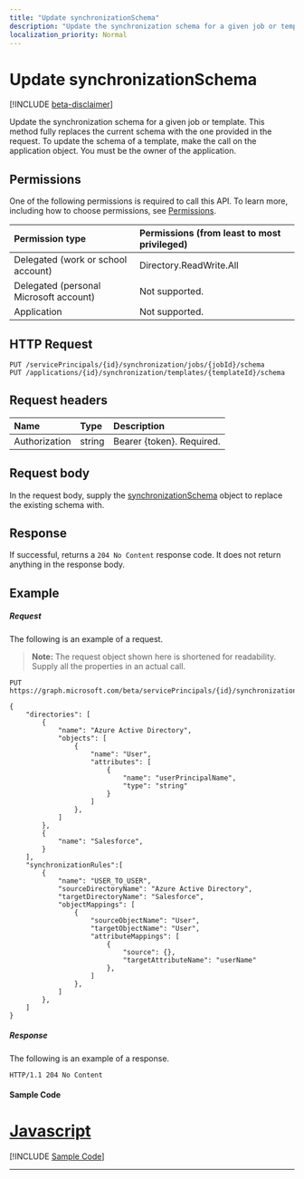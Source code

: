 ```yaml
---
title: "Update synchronizationSchema"
description: "Update the synchronization schema for a given job or template. This method fully replaces the current schema with the one provided in the request. To update the schema of a template, make the call on the application object. You must be the owner of the application."
localization_priority: Normal
---
```


# Update synchronizationSchema

[!INCLUDE [beta-disclaimer](../../includes/beta-disclaimer.md)]

Update the synchronization schema for a given job or template. This method fully replaces the current schema with the one provided in the request. To update the schema of a template, make the call on the application object. You must be the owner of the application.

## Permissions
One of the following permissions is required to call this API. To learn more, including how to choose permissions, see [Permissions](/graph/permissions-reference).

|Permission type                        | Permissions (from least to most privileged)              |
|:--------------------------------------|:---------------------------------------------------------|
|Delegated (work or school account)     |Directory.ReadWrite.All  |
|Delegated (personal Microsoft account) |Not supported.|
|Application                            |Not supported.| 

## HTTP Request
<!-- { "blockType": "ignored" } -->
```http
PUT /servicePrincipals/{id}/synchronization/jobs/{jobId}/schema
PUT /applications/{id}/synchronization/templates/{templateId}/schema
```

## Request headers

| Name           | Type    | Description|
|:---------------|:--------|:-----------|
| Authorization  | string  | Bearer {token}. Required. |

## Request body

In the request body, supply the [synchronizationSchema](../resources/synchronization-synchronizationschema.md) object to replace the existing schema with.

## Response

If successful, returns a `204 No Content` response code. It does not return anything in the response body.

## Example

##### Request
The following is an example of a request.

>**Note:** The request object shown here is shortened for readability. Supply all the properties in an actual call.
<!-- {
  "blockType": "request",
  "name": "update_synchronizationschema"
}-->
```http
PUT https://graph.microsoft.com/beta/servicePrincipals/{id}/synchronization/jobs/{jobId}/schema

{
    "directories": [
        {
            "name": "Azure Active Directory",
            "objects": [
                {
                    "name": "User",
                    "attributes": [
                        {
                            "name": "userPrincipalName",
                            "type": "string"
                        }
                    ]
                },
            ]
        },
        {
            "name": "Salesforce",
        }
    ],
    "synchronizationRules":[
        {
            "name": "USER_TO_USER",
            "sourceDirectoryName": "Azure Active Directory",
            "targetDirectoryName": "Salesforce",
            "objectMappings": [
                {
                    "sourceObjectName": "User",
                    "targetObjectName": "User",
                    "attributeMappings": [
                        {
                            "source": {},
                            "targetAttributeName": "userName"
                        },
                    ]
                },
            ]
        },
    ]
}

```

##### Response
The following is an example of a response.
<!-- {
  "blockType": "response",
  "truncated": true,
  "@odata.type": "microsoft.graph.synchronizationSchema"
} -->
```http
HTTP/1.1 204 No Content
```
#### Sample Code

# [Javascript](#tab/Javascript)
[!INCLUDE [Sample Code]( ../includes/update_synchronizationschema-Javascript-snippets.md)]

---


<!-- uuid: 8fcb5dbc-d5aa-4681-8e31-b001d5168d79
2015-10-25 14:57:30 UTC -->
<!--
{
  "type": "#page.annotation",
  "description": "Update synchronizationschema",
  "keywords": "",
  "section": "documentation",
  "tocPath": "",
  "suppressions": [
    "Error: /api-reference/beta/api/synchronization-synchronizationschema-update.md:\r\n      Exception processing links.\r\n    System.ArgumentException: Link Definition was null. Link text: !INCLUDE [beta-disclaimer](../../includes/beta-disclaimer.md)\r\n      at ApiDoctor.Validation.DocFile.get_LinkDestinations()\r\n      at ApiDoctor.Validation.DocSet.ValidateLinks(Boolean includeWarnings, String[] relativePathForFiles, IssueLogger issues, Boolean requireFilenameCaseMatch, Boolean printOrphanedFiles)"
  ]
}
-->
